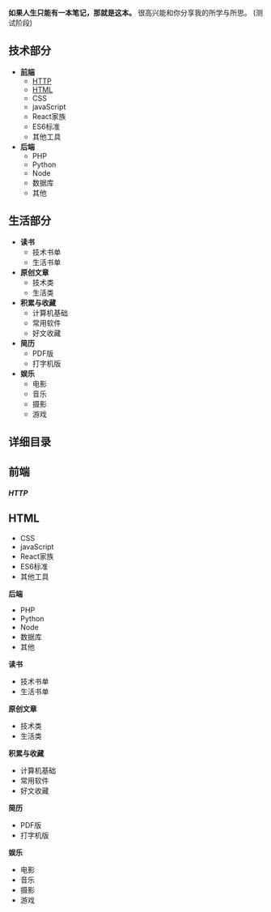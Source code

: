 **如果人生只能有一本笔记，那就是这本。**
很高兴能和你分享我的所学与所思。
(测试阶段)
## 技术部分
- [**前端**](#前端)
	- [HTTP](#HTTP)
	- [HTML](#HTML)
	- CSS
	- javaScript
	- React家族
	- ES6标准
	- 其他工具
- **后端**
	- PHP
	- Python
	- Node
	- 数据库
	- 其他


## 生活部分
- **读书**
	- 技术书单
	- 生活书单
- **原创文章**
	- 技术类
	- 生活类
- **积累与收藏**
	- 计算机基础
	- 常用软件
	- 好文收藏
- **简历**
	- PDF版
	- 打字机版
- **娱乐**
	- 电影
	- 音乐
	- 摄影
	- 游戏

## 详细目录
## 前端
##### HTTP
## HTML
- CSS
- javaScript
- React家族
- ES6标准
- 其他工具

**后端**
- PHP
- Python
- Node
- 数据库
- 其他

**读书**
- 技术书单
- 生活书单

**原创文章**
- 技术类
- 生活类

**积累与收藏**
- 计算机基础
- 常用软件
- 好文收藏

**简历**
- PDF版
- 打字机版

**娱乐**
- 电影
- 音乐
- 摄影
- 游戏
